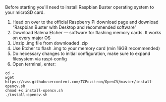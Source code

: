 Before starting you'll need to install Raspbian Buster operating system to your microSD card.

1. Head on over to the official Raspberry Pi download page and download  “Raspbian Buster with Desktop and recommended software”
2. Download Balena Etcher — software for flashing memory cards. It works on every major OS
3. Unzip .img file from downloaded .zip
4. Use Etcher to flash .img to your memory card (min 16GB recommended)
5. Do necessary changes to initial configuration, make sure to expand filesystem via raspi-config
6. Open terminal, enter:
```
cd ~
wget https://raw.githubusercontent.com/TCPozitron/OpenCV/master/install-opencv.sh
chmod +x install-opencv.sh
./install-opencv.sh

